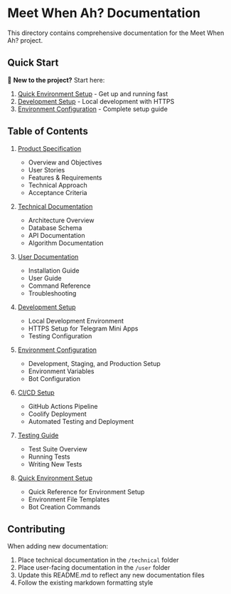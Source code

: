 # Meet When Ah? Documentation

This directory contains comprehensive documentation for the Meet When Ah? project.

## Quick Start

🚀 **New to the project?** Start here:
1. [Quick Environment Setup](./quick-environment-setup.md) - Get up and running fast
2. [Development Setup](./development-setup.md) - Local development with HTTPS
3. [Environment Configuration](./environment-configuration.md) - Complete setup guide

## Table of Contents

1. [Product Specification](./product-spec.md)
   - Overview and Objectives
   - User Stories
   - Features & Requirements
   - Technical Approach
   - Acceptance Criteria

2. [Technical Documentation](./technical/README.md)
   - Architecture Overview
   - Database Schema
   - API Documentation
   - Algorithm Documentation

3. [User Documentation](./user/README.md)
   - Installation Guide
   - User Guide
   - Command Reference
   - Troubleshooting

4. [Development Setup](./development-setup.md)
   - Local Development Environment
   - HTTPS Setup for Telegram Mini Apps
   - Testing Configuration

5. [Environment Configuration](./environment-configuration.md)
   - Development, Staging, and Production Setup
   - Environment Variables
   - Bot Configuration

6. [CI/CD Setup](./ci-cd-setup.md)
   - GitHub Actions Pipeline
   - Coolify Deployment
   - Automated Testing and Deployment

7. [Testing Guide](./testing-guide.md)
   - Test Suite Overview
   - Running Tests
   - Writing New Tests

8. [Quick Environment Setup](./quick-environment-setup.md)
   - Quick Reference for Environment Setup
   - Environment File Templates
   - Bot Creation Commands

## Contributing

When adding new documentation:
1. Place technical documentation in the `/technical` folder
2. Place user-facing documentation in the `/user` folder
3. Update this README.md to reflect any new documentation files
4. Follow the existing markdown formatting style 